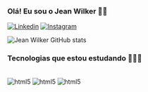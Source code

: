 
### Olá! Eu sou o Jean Wilker 👋🏾

[![Linkedin](https://img.shields.io/badge/LinkedIn-0077B5?style=for-the-badge&logo=linkedin&logoColor=white
)](https://www.linkedin.com/in/jeanwilkerss/)
[![Instagram](https://img.shields.io/badge/Instagram-E4405F?style=for-the-badge&logo=instagram&logoColor=white
)](https://www.instagram.com/wilker.ss/)

![Jean Wilker GitHub stats](https://github-readme-stats.vercel.app/api?username=jeanwilker&show_icons=true&theme=dracula)

### Tecnologias que estou estudando 👨🏾‍💻
<div styLe="display: inline_block"><br/>
  <img align="center" alt="html5" src="https://img.shields.io/badge/HTML5-E34F26?style=for-the-badge&logo=html5&logoColor=white"/>
  <img align="center" alt="html5" src="https://img.shields.io/badge/CSS3-1572B6?style=for-the-badge&logo=css3&logoColor=white"/>
  <img align="center" alt="html5" src="https://img.shields.io/badge/JavaScript-F7DF1E?style=for-the-badge&logo=javascript&logoColor=black"/>
</div>
